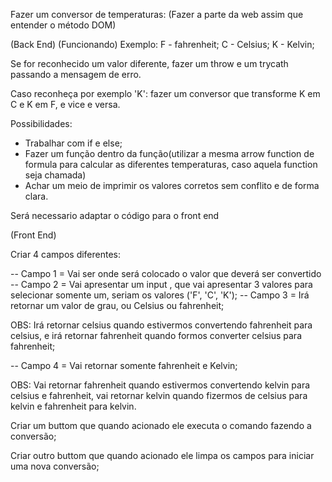 Fazer um conversor de temperaturas: (Fazer a parte da web assim que entender o método DOM)

(Back End) (Funcionando)
Exemplo: 
F - fahrenheit;
C - Celsius;
K - Kelvin;

Se for reconhecido um valor diferente,  fazer um throw e um trycath passando a mensagem de erro.

Caso reconheça por exemplo 'K': fazer um conversor que transforme K em C e K em F, e vice e versa.  

Possibilidades: 
- Trabalhar com if e else;
-  Fazer um função dentro da função(utilizar a mesma arrow function de formula para calcular as diferentes temperaturas, caso aquela function seja chamada)
- Achar um meio de imprimir os valores corretos sem conflito e de forma clara.

Será necessario adaptar o código para o front end

(Front End)

Criar 4 campos diferentes:

-- Campo 1 = Vai ser onde será colocado o valor que deverá ser convertido
-- Campo 2 = Vai apresentar um input , que vai apresentar 3 valores para selecionar somente um, seriam os valores ('F', 'C', 'K');
-- Campo 3 = Irá retornar um valor de grau, ou Celsius ou fahrenheit;

OBS: Irá retornar celsius quando estivermos convertendo fahrenheit para celsius, e irá retornar fahrenheit quando formos converter celsius para fahrenheit;

-- Campo 4 = Vai retornar somente fahrenheit e Kelvin;

OBS: Vai retornar fahrenheit quando estivermos convertendo kelvin para celsius e fahrenheit, vai retornar kelvin quando fizermos de celsius para kelvin e fahrenheit para kelvin. 

Criar um buttom que quando acionado ele executa o comando fazendo a conversão;

Criar outro buttom que quando acionado ele limpa os campos para iniciar uma nova conversão;






